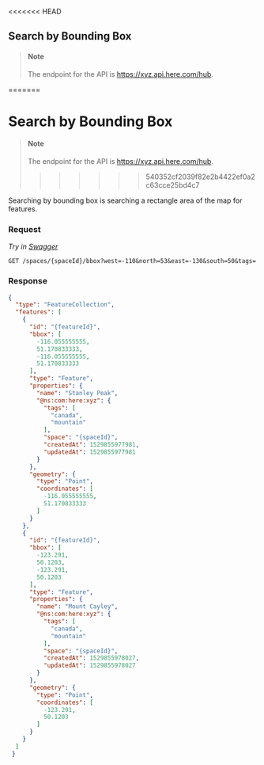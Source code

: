 <<<<<<< HEAD
## Search by Bounding Box


> #### Note 
> The endpoint for the API is https://xyz.api.here.com/hub.

=======
# Search by Bounding Box

> #### Note
>
> The endpoint for the API is <https://xyz.api.here.com/hub>.
>>>>>>> 540352cf2039f82e2b4422ef0a2c63cce25bd4c7

Searching by bounding box is searching a rectangle area of the map for features.

### Request

*Try in [Swagger](https://xyz.api.here.com/hub/static/swagger/#/Read%20Spaces/getFeaturesByBBox)*

```HTTP
GET /spaces/{spaceId}/bbox?west=-110&north=53&east=-130&south=50&tags=
```

### Response

```JSON
{
  "type": "FeatureCollection",
  "features": [
    {
      "id": "{featureId}",
      "bbox": [
        -116.055555555,
        51.170833333,
        -116.055555555,
        51.170833333
      ],
      "type": "Feature",
      "properties": {
        "name": "Stanley Peak",
        "@ns:com:here:xyz": {
          "tags": [
            "canada",
            "mountain"
          ],
          "space": "{spaceId}",
          "createdAt": 1529855977981,
          "updatedAt": 1529855977981
        }
      },
      "geometry": {
        "type": "Point",
        "coordinates": [
          -116.055555555,
          51.170833333
        ]
      }
    },
    {
      "id": "{featureId}",
      "bbox": [
        -123.291,
        50.1203,
        -123.291,
        50.1203
      ],
      "type": "Feature",
      "properties": {
        "name": "Mount Cayley",
        "@ns:com:here:xyz": {
          "tags": [
            "canada",
            "mountain"
          ],
          "space": "{spaceId}",
          "createdAt": 1529855978027,
          "updatedAt": 1529855978027
        }
      },
      "geometry": {
        "type": "Point",
        "coordinates": [
          -123.291,
          50.1203
        ]
      }
    }
  ]
 }
```
